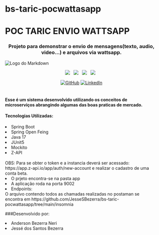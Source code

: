 # bs-taric-pocwattasapp

# POC TARIC ENVIO WATTSAPP
<div align="center">

### Projeto para demonstrar o envio de mensagens(texto, audio, video...) e arquivos via wattsapp.

</div>

![Logo do Markdown](https://github.com/JesseSBezerra/bs-taric-pocwattasapp/blob/main/midia/poc-taric.gif?raw=true)

<p align="center">
<img src="https://img.shields.io/badge/Bootstrap%20-%23F7DF1E.svg?&style=for-the-badge&color=7044A3" />&nbsp;&nbsp;
<img src="https://img.shields.io/badge/Java%20-%23F7DF1E.svg?&style=for-the-badge&color=F7DF1E" />&nbsp;&nbsp;
<img src="https://img.shields.io/badge/Git HUB%20-%23F7DF1E.svg?&style=for-the-badge&color=000" />&nbsp;&nbsp;
<img src="https://img.shields.io/badge/Spring%20-%23F7DF1E.svg?&style=for-the-badge&color=008000" />&nbsp;&nbsp;
</p>

<p align="center">
	<a href="https://github.com/JesseSBezerra"><img src="https://img.icons8.com/bubbles/50/000000/github.png" alt="GitHub"/></a>
	<a href="https://www.linkedin.com/in/jesse-bezerra-239187a0/"><img src="https://img.icons8.com/bubbles/50/000000/linkedin.png" alt="LinkedIn"/></a>
</p>

#
#### Esse é um sistema desenvolvido utilizando os conceitos de microserviços abrangindo algumas das boas praticas de mercado.
#### Tecnologias Utilizadas:
<li> Spring Boot </li>
<li> Spring Open Feing </li>
<li> Java 17 </li>
<li> JUnit5 </li>
<li> Mockito </li>
<li> Z-API </li>

</br>
  OBS: Para se obter o token e a instancia deverá ser acessado: https://app.z-api.io/app/auth/new-account e realizar o cadastro de uma conta beta.
  <li>O prjeto encontra-se na pasta app
  <li> A aplicação roda na porta 9002
</br>
<li> Endpoints: </li>
O arquivo contendo todos as chamadas realizadas no postaman se encontra em 
https://github.com/JesseSBezerra/bs-taric-pocwattasapp/tree/main/insomnia

###Desenvolvido por:
<li> Anderson Bezerra Neri
<li> Jessé dos Santos Bezerra
